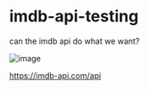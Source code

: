 # imdb-api-testing
can the imdb api do what we want?

![image](https://user-images.githubusercontent.com/50307506/170918863-fcb5ca7a-fb1c-48f8-91f1-dc0b040cf12e.png)


https://imdb-api.com/api
